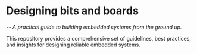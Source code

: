 # Designing bits and boards
 *-- A practical guide to building embedded systems from the ground up.*

This repository provides a comprehensive set of guidelines, best practices, and insights for designing reliable embedded systems.
